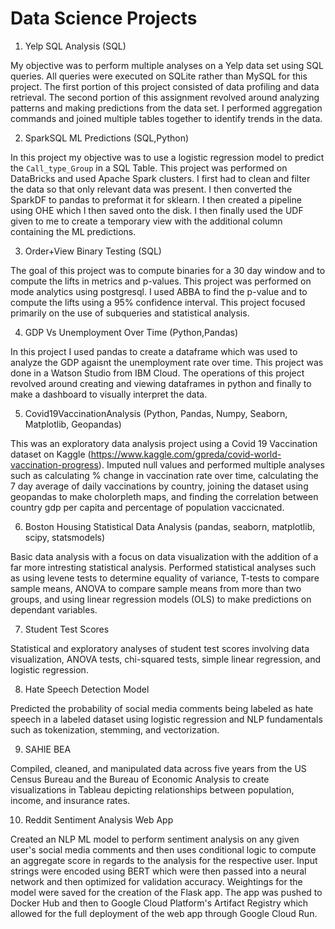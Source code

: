 # Data Science Projects

1. Yelp SQL Analysis (SQL)

My objective was to perform multiple analyses on a Yelp data set using SQL queries. All queries were executed on SQLite rather than MySQL for this project. The first portion of this project consisted of data profiling and data retrieval. The second portion of this assignment revolved around analyzing patterns and making predictions from the data set. I performed aggregation commands and joined multiple tables together to identify trends in the data.

2. SparkSQL ML Predictions (SQL,Python)

In this project my objective was to use a logistic regression model to predict the `Call_type_Group` in a SQL Table. This project was performed on DataBricks and used Apache Spark clusters. I first had to clean and filter the data so that only relevant data was present. I then converted the SparkDF to pandas to preformat it for sklearn. I then created a pipeline using OHE which I then saved onto the disk. I then finally used the UDF given to me to create a temporary view with the additional column containing the ML predictions.

3. Order+View Binary Testing (SQL)

The goal of this project was to compute binaries for a 30 day window and to compute the lifts in metrics and p-values. This project was performed on mode analytics using postgresql. I used ABBA to find the p-value and to compute the lifts using a 95% confidence interval. This project focused primarily on the use of subqueries and statistical analysis. 

4. GDP Vs Unemployment Over Time (Python,Pandas)

In this project I used pandas to create a dataframe which was used to analyze the GDP agaisnt the unemployment rate over time. This project was done in a Watson Studio from IBM Cloud. The operations of this project revolved around creating and viewing dataframes in python and finally to make a dashboard to visually interpret the data.

5. Covid19VaccinationAnalysis (Python, Pandas, Numpy, Seaborn, Matplotlib, Geopandas)

This was an exploratory data analysis project using a Covid 19 Vaccination dataset on Kaggle (https://www.kaggle.com/gpreda/covid-world-vaccination-progress). Imputed null values and performed multiple analyses such as calculating % change in vaccination rate over time, calculating the 7 day average of daily vaccinations by country, joining the dataset using geopandas to make cholorpleth maps, and finding the correlation between country gdp per capita and percentage of population vaccicnated.

6. Boston Housing Statistical Data Analysis (pandas, seaborn, matplotlib, scipy, statsmodels)

Basic data analysis with a focus on data visualization with the addition of a far more intresting statistical analysis. Performed statistical analyses such as using levene tests to determine equality of variance, T-tests to compare sample means, ANOVA to compare sample means from more than two groups, and using linear regression models (OLS) to make predictions on dependant variables.

7. Student Test Scores

Statistical and exploratory analyses of student test scores involving data visualization, ANOVA tests, chi-squared tests, simple linear regression, and logistic regression.

8. Hate Speech Detection Model

Predicted the probability of social media comments being labeled as hate speech in a labeled dataset using logistic regression and NLP fundamentals such as tokenization, stemming, and vectorization.

9. SAHIE BEA

Compiled, cleaned, and manipulated data across five years from the US Census Bureau and the Bureau of Economic Analysis to create visualizations in Tableau depicting relationships between population, income, and insurance rates.

10. Reddit Sentiment Analysis Web App

Created an NLP ML model to perform sentiment analysis on any given user's social media comments and then uses conditional logic to compute an aggregate score in regards to the analysis for the respective user. Input strings were encoded using BERT which were then passed into a neural network and then optimized for validation accuracy. Weightings for the model were saved for the creation of the Flask app. The app was pushed to Docker Hub and then to Google Cloud Platform's Artifact Registry which allowed for the full deployment of the web app through Google Cloud Run.
